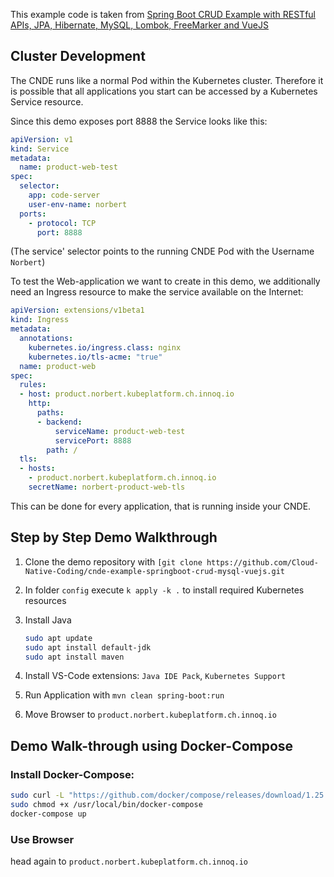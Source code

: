 This example code is taken from [Spring Boot CRUD Example with RESTful APIs, JPA, Hibernate, MySQL, Lombok, FreeMarker and VueJS](https://hellokoding.com/full-stack-crud-web-app-and-restful-apis-web-services-example-with-spring-boot-jpa-hibernate-mysql-vuejs-and-docker/)

## Cluster Development

The CNDE runs like a normal Pod within the Kubernetes cluster. Therefore it is possible that all applications you start can be accessed by a Kubernetes Service resource. 

Since this demo exposes port 8888 the Service looks like this:

```yaml
apiVersion: v1
kind: Service
metadata:
  name: product-web-test
spec:
  selector:
    app: code-server
    user-env-name: norbert
  ports:
    - protocol: TCP
      port: 8888
```

(The service' selector points to the running CNDE Pod with the Username `Norbert`)

To test the Web-application we want to create in this demo, we additionally need an Ingress resource to make the service available on the Internet:

```yaml
apiVersion: extensions/v1beta1
kind: Ingress
metadata:
  annotations:
    kubernetes.io/ingress.class: nginx
    kubernetes.io/tls-acme: "true"
  name: product-web
spec:
  rules:
  - host: product.norbert.kubeplatform.ch.innoq.io
    http:
      paths:
      - backend:
          serviceName: product-web-test
          servicePort: 8888
        path: /
  tls:
  - hosts:
    - product.norbert.kubeplatform.ch.innoq.io
    secretName: norbert-product-web-tls
```

This can be done for every application, that is running inside your CNDE.


## Step by Step Demo Walkthrough

1. Clone the demo repository with `[git clone https://github.com/Cloud-Native-Coding/cnde-example-springboot-crud-mysql-vuejs.git`

2. In folder `config` execute `k apply -k .` to install required Kubernetes resources
   
3. Install Java
    ```bash
    sudo apt update
    sudo apt install default-jdk
    sudo apt install maven
    ```

4. Install VS-Code extensions: `Java IDE Pack`, `Kubernetes Support`
   
5. Run Application with `mvn clean spring-boot:run`

6. Move Browser to `product.norbert.kubeplatform.ch.innoq.io`

## Demo Walk-through using Docker-Compose

### Install Docker-Compose:

```bash
sudo curl -L "https://github.com/docker/compose/releases/download/1.25.5/docker-compose-$(uname -s)-$(uname -m)" -o /usr/local/bin/docker-compose
sudo chmod +x /usr/local/bin/docker-compose
docker-compose up
```

### Use Browser

head again to `product.norbert.kubeplatform.ch.innoq.io`
